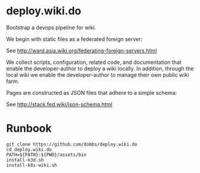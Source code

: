 # deploy.wiki.do

Bootstrap a devops pipeline for wiki.

We begin with static files as a federated foreign server:

See http://ward.asia.wiki.org/federating-foreign-servers.html

We collect scripts, configuration, related code, and documentation
that enable the developer-author to deploy a wiki locally. In
addition, through the local wiki we enable the developer-author to
manage their own public wiki farm.

Pages are constructed as JSON files that adhere to a simple schema:

See http://stack.fed.wiki/json-schema.html

# Runbook

    git clone https://github.com/dobbs/deploy.wiki.do
    cd deploy.wiki.do
    PATH=${PATH}:${PWD}/assets/bin
    install-k3d.sh
    install-k8s-wiki.sh
